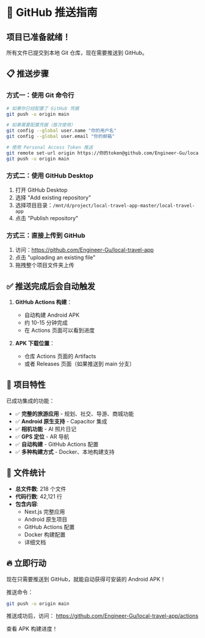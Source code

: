 # 🚀 GitHub 推送指南

## 项目已准备就绪！

所有文件已提交到本地 Git 仓库，现在需要推送到 GitHub。

## 📋 推送步骤

### 方式一：使用 Git 命令行

```bash
# 如果你已经配置了 GitHub 凭据
git push -u origin main

# 如果需要配置凭据（首次使用）
git config --global user.name "你的用户名"
git config --global user.email "你的邮箱"

# 使用 Personal Access Token 推送
git remote set-url origin https://你的token@github.com/Engineer-Gu/local-travel-app.git
git push -u origin main
```

### 方式二：使用 GitHub Desktop
1. 打开 GitHub Desktop
2. 选择 "Add existing repository"
3. 选择项目目录：`/mnt/d/project/local-travel-app-master/local-travel-app`
4. 点击 "Publish repository"

### 方式三：直接上传到 GitHub
1. 访问：https://github.com/Engineer-Gu/local-travel-app
2. 点击 "uploading an existing file"
3. 拖拽整个项目文件夹上传

## ✅ 推送完成后会自动触发

1. **GitHub Actions 构建**：
   - 自动构建 Android APK
   - 约 10-15 分钟完成
   - 在 Actions 页面可以看到进度

2. **APK 下载位置**：
   - 仓库 Actions 页面的 Artifacts
   - 或者 Releases 页面（如果推送到 main 分支）

## 📱 项目特性

已成功集成的功能：
- ✅ **完整的旅游应用** - 规划、社交、导游、商城功能
- ✅ **Android 原生支持** - Capacitor 集成
- ✅ **相机功能** - AI 照片日记
- ✅ **GPS 定位** - AR 导航
- ✅ **自动构建** - GitHub Actions 配置
- ✅ **多种构建方式** - Docker、本地构建支持

## 🎯 文件统计

- **总文件数**: 218 个文件
- **代码行数**: 42,121 行
- **包含内容**:
  - Next.js 完整应用
  - Android 原生项目
  - GitHub Actions 配置
  - Docker 构建配置
  - 详细文档

## 🔥 立即行动

现在只需要推送到 GitHub，就能自动获得可安装的 Android APK！

推送命令：
```bash
git push -u origin main
```

推送成功后，访问：
https://github.com/Engineer-Gu/local-travel-app/actions

查看 APK 构建进度！